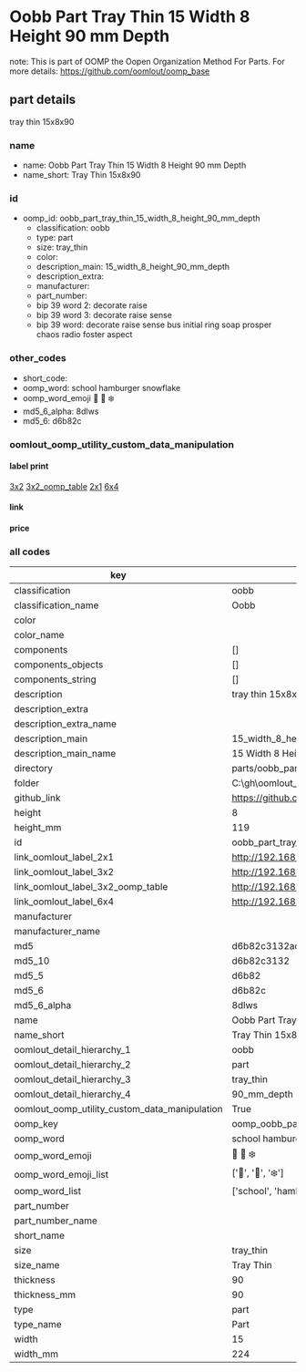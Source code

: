 # Oobb Part Tray Thin 15 Width 8 Height 90 mm Depth  

note: This is part of OOMP the Oopen Organization Method For Parts. For more details: https://github.com/oomlout/oomp_base

##  part details
  



tray thin 15x8x90



### name
* name: Oobb Part Tray Thin 15 Width 8 Height 90 mm Depth
* name_short: Tray Thin 15x8x90 
### id
* oomp_id: oobb_part_tray_thin_15_width_8_height_90_mm_depth
  * classification: oobb
  * type: part
  * size: tray_thin
  * color: 
  * description_main: 15_width_8_height_90_mm_depth
  * description_extra: 
  * manufacturer: 
  * part_number: 
  * bip 39 word 2: decorate raise
  * bip 39 word 3: decorate raise sense
  * bip 39 word: decorate raise sense bus initial ring soap prosper chaos radio foster aspect

### other_codes
* short_code: 
* oomp_word: school hamburger snowflake
* oomp_word_emoji :school: :hamburger: :snowflake:
* md5_6_alpha: 8dlws
* md5_6: d6b82c






### oomlout_oomp_utility_custom_data_manipulation
#### label print
[3x2](http://192.168.1.245:1112/?label=oomp%208dlws)
[3x2_oomp_table](http://192.168.1.108:1112/?label=oomp%208dlws)
[2x1](http://192.168.1.242:1112/?label=oomp%208dlws)
[6x4](http://192.168.1.55:1112/?label=oomp%208dlws)    

#### link

                              

#### price







### all codes 
| key | value |  
| --- | --- |  
| classification | oobb |  
| classification_name | Oobb |  
| color |  |  
| color_name |  |  
| components | [] |  
| components_objects | [] |  
| components_string | [] |  
| description | tray thin 15x8x90 |  
| description_extra |  |  
| description_extra_name |  |  
| description_main | 15_width_8_height_90_mm_depth |  
| description_main_name | 15 Width 8 Height 90 mm Depth |  
| directory | parts/oobb_part_tray_thin_15_width_8_height_90_mm_depth |  
| folder | C:\gh\oomlout_oobb_version_4_generated_parts\parts\oobb_part_tray_thin_15_width_8_height_90_mm_depth |  
| github_link | https://github.com/oomlout/oomlout_oomp_part_src/tree/main/parts/oobb_part_tray_thin_15_width_8_height_90_mm_depth |  
| height | 8 |  
| height_mm | 119 |  
| id | oobb_part_tray_thin_15_width_8_height_90_mm_depth |  
| link_oomlout_label_2x1 | http://192.168.1.242:1112/?label=oomp%208dlws |  
| link_oomlout_label_3x2 | http://192.168.1.245:1112/?label=oomp%208dlws |  
| link_oomlout_label_3x2_oomp_table | http://192.168.1.108:1112/?label=oomp%208dlws |  
| link_oomlout_label_6x4 | http://192.168.1.55:1112/?label=oomp%208dlws |  
| manufacturer |  |  
| manufacturer_name |  |  
| md5 | d6b82c3132ac99b6e839f1ef87ac49c8 |  
| md5_10 | d6b82c3132 |  
| md5_5 | d6b82 |  
| md5_6 | d6b82c |  
| md5_6_alpha | 8dlws |  
| name | Oobb Part Tray Thin 15 Width 8 Height 90 mm Depth |  
| name_short | Tray Thin 15x8x90  |  
| oomlout_detail_hierarchy_1 | oobb |  
| oomlout_detail_hierarchy_2 | part |  
| oomlout_detail_hierarchy_3 | tray_thin |  
| oomlout_detail_hierarchy_4 | 90_mm_depth |  
| oomlout_oomp_utility_custom_data_manipulation | True |  
| oomp_key | oomp_oobb_part_tray_thin_15_width_8_height_90_mm_depth |  
| oomp_word | school hamburger snowflake |  
| oomp_word_emoji | :school: :hamburger: :snowflake: |  
| oomp_word_emoji_list | [':school:', ':hamburger:', ':snowflake:'] |  
| oomp_word_list | ['school', 'hamburger', 'snowflake'] |  
| part_number |  |  
| part_number_name |  |  
| short_name |  |  
| size | tray_thin |  
| size_name | Tray Thin |  
| thickness | 90 |  
| thickness_mm | 90 |  
| type | part |  
| type_name | Part |  
| width | 15 |  
| width_mm | 224 |  
